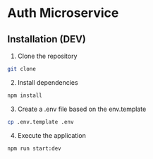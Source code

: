 # Auth Microservice

## Installation (DEV)

1. Clone the repository

```bash
git clone
```

2. Install dependencies

```bash
npm install
```

3. Create a .env file based on the env.template

```bash
cp .env.template .env
```

4. Execute the application

```bash
npm run start:dev
```
